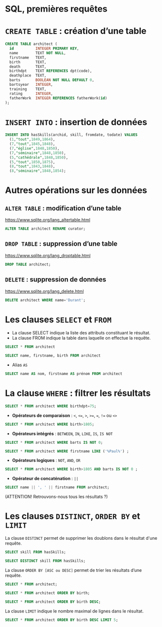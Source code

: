 SQL, premières requêtes
===

# `CREATE TABLE` : création d’une table
```sql
CREATE TABLE architect (
  id          INTEGER PRIMARY KEY,
  name        TEXT NOT NULL,
  firstname   TEXT,
  birth       TEXT,
  death       TEXT,
  birthdpt    TEXT REFERENCES dpt(code),
  deathplace  TEXT,
  barts       BOOLEAN NOT NULL DEFAULT 0,
  bartsyear   INTEGER,
  training    TEXT,
  rating      INTEGER,
  fatherWork  INTEGER REFERENCES fatherWork(id)
);
```

# `INSERT INTO` : insertion de données
```sql
INSERT INTO hasSkills(archid, skill, fromdate, todate) VALUES
  (1,"tout",1849,1864),
  (7,"tout",1845,1848),
  (7,"église",1848,1850),
  (7,"séminaire",1848,1850),
  (5,"cathédrale",1848,1850),
  (5,"tout",1850,1875),
  (8,"tout",1843,1848),
  (8,"séminaire",1848,1854);
```

# Autres opérations sur les données

## `ALTER TABLE` : modification d’une table
https://www.sqlite.org/lang_altertable.html
```sql
ALTER TABLE architect RENAME curator;
```

## `DROP TABLE` : suppression d’une table
https://www.sqlite.org/lang_droptable.html
```sql
DROP TABLE architect;
```

## `DELETE` : suppression de données
https://www.sqlite.org/lang_delete.html
```sql
DELETE architect WHERE name='Durant';
```

# Les clauses `SELECT` et `FROM`
* La clause SELECT indique la liste des attributs constituant le résultat.
* La clause FROM indique la table dans laquelle on effectue la requête.
```sql
SELECT * FROM architect
```
```sql
SELECT name, firstname, birth FROM architect
```

* Alias `AS`
```sql
SELECT name AS nom, firstname AS prénom FROM architect
```

# La clause `WHERE` : filtrer les résultats
```sql
SELECT * FROM architect WHERE birthdpt=75;
```
* **Opérateurs de comparaison** : `<`, `<=`, `>`, `>=`, `=`, `!=` ou `<>`
```sql
SELECT * FROM architect WHERE birth>1805;
```
* **Opérateurs intégrés** : `BETWEEN`, `IN`, `LIKE`, `IS`, `IS NOT`
```sql
SELECT * FROM architect WHERE barts IS NOT 0;
```
```sql
SELECT * FROM architect WHERE firstname LIKE ('%Paul%') ;
```

* **Opérateurs logiques** : `NOT`, `AND`, `OR`
```sql
SELECT * FROM architect WHERE birth>1805 AND barts IS NOT 0 ;
```

* **Opérateur de concaténation** : `||`
```sql
SELECT name || ', ' || firstname FROM architect;
```
(ATTENTION! Retrouvons-nous tous les résultats ?)

# Les clauses `DISTINCT`, `ORDER BY` et `LIMIT`
La clause `DISTINCT` permet de supprimer les doublons dans le résultat d'une requête.
```sql
SELECT skill FROM hasSkills;
```
```sql
SELECT DISTINCT skill FROM hasSkills;
```

La clause `ORDER BY [ASC ou DESC]` permet de trier les résultats d’une requête.
```sql
SELECT * FROM architect;
```
```sql
SELECT * FROM architect ORDER BY birth;
```
```sql
SELECT * FROM architect ORDER BY birth DESC;
```
La clause `LIMIT` indique le nombre maximal de lignes dans le résultat.
```sql
SELECT * FROM architect ORDER BY birth DESC LIMIT 5;
```
